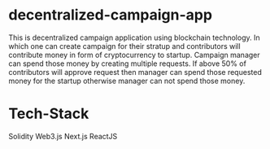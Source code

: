 # decentralized-campaign-app
This is decentralized campaign application using blockchain technology. In which one can create campaign for their stratup and contributors will contribute money in form of cryptocurrency to startup. Campaign manager can spend those money by creating multiple requests. If above 50% of contributors will approve request then manager can spend those requested money for the startup otherwise manager can not spend those money.

# Tech-Stack
Solidity
Web3.js
Next.js
ReactJS
